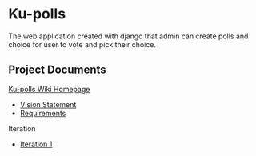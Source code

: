 # Ku-polls
The web application created with django that admin can create polls and choice for user to vote and pick their choice.
## Project Documents
[Ku-polls Wiki Homepage](https://github.com/sujinunt/ku-polls/wiki)
* [Vision Statement](https://github.com/sujinunt/ku-polls/wiki/Vision-Statement)
* [Requirements](https://github.com/sujinunt/ku-polls/wiki/Requirements)

Iteration
* [Iteration 1](https://github.com/sujinunt/ku-polls/wiki/Iteration-1)

